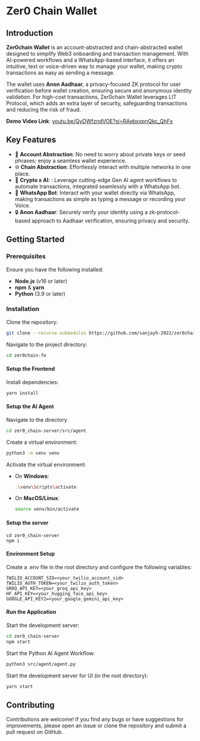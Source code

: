 # Zer0 Chain Wallet

## Introduction

**Zer0chain Wallet** is an account-abstracted and chain-abstracted wallet designed to simplify Web3 onboarding and transaction management. With AI-powered workflows and a WhatsApp-based interface, it offers an intuitive, text or voice-driven way to manage your wallet, making crypto transactions as easy as sending a message.

The wallet uses **Anon Aadhaar**, a privacy-focused ZK protocol for user verification before wallet creation, ensuring secure and anonymous identity validation. For high-cost transactions, Zer0chain Wallet leverages LIT Protocol, which adds an extra layer of security, safeguarding transactions and reducing the risk of fraud.

**Demo Video Link**: [youtu.be/QyDWfzndVOE?si=RAebxxpnQkc_QhFx](https://youtu.be/QyDWfzndVOE?si=RAebxxpnQkc_QhFx)

## Key Features  

- 🔑 **Account Abstraction**: No need to worry about private keys or seed phrases; enjoy a seamless wallet experience.  
- 🌐 **Chain Abstraction**: Effortlessly interact with multiple networks in one place.  
- 🧠 **Crypto x AI**: : Leverage cutting-edge Gen AI agent workflows to automate transactions, integrated seamlessly with a WhatsApp bot.
- 💬 **WhatsApp Bot**: Interact with your wallet directly via WhatsApp, making transactions as simple as typing a message or recording your Voice.  
- 🔒 **Anon Aadhaar**: Securely verify your identity using a zk-protocol-based approach to Aadhaar verification, ensuring privacy and security.  


## Getting Started  

### Prerequisites  

Ensure you have the following installed:  
- **Node.js** (v16 or later)  
- **npm** & **yarn**
- **Python** (3.9 or later)  

### Installation  

Clone the repository:

```bash
git clone --recurse-submodules https://github.com/sanjayh-2022/zer0chain-fe.git
```

Navigate to the project directory:

```bash
cd zer0chain-fe
```

#### Setup the Frontend
Install dependencies:

```bash
yarn install
```

#### Setup the AI Agent

Navigate to the directory

```bash
cd zer0_chain-server/src/agent
```

Create a virtual environment:

```bash
python3 -m venv venv
```

Activate the virtual environment:

- On **Windows**:

  ```bash
  .\venv\Scripts\activate
  ```

- On **MacOS/Linux**:

  ```bash
  source venv/bin/activate
  ```


#### Setup the server

```
cd zer0_chain-server
npm i
```

#### Environment Setup

Create a .env file in the root directory and configure the following variables:

```
TWILIO_ACCOUNT_SID=<your_twilio_account_sid>
TWILIO_AUTH_TOKEN=<your_twilio_auth_token>
GROQ_API_KEY=<your_groq_api_key>
HF_API_KEY=<your_hugging_face_api_key>
GOOGLE_API_KEY2=<your_google_gemini_api_key>
```

#### Run the Application

Start the development server:

```bash
cd zer0_chain-server
npm start
```

Start the Python AI Agent Workflow:

```bash
python3 src/agent/agent.py
```

Start the development server for UI (in the root directory):

```bash
yarn start
```

## Contributing

Contributions are welcome! If you find any bugs or have suggestions for improvements, please open an issue or clone the repository and submit a pull request on GitHub.
